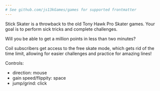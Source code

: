 ```yaml
---
# See github.com/js13kGames/games for supported frontmatter
---
```

Stick Skater is a throwback to the old Tony Hawk Pro Skater games. Your goal is to perform sick tricks and complete challenges.

Will you be able to get a million points in less than two minutes?

Coil subscribers get access to the free skate mode, which gets rid of the time limit, allowing for easier challenges and practice for amazing lines!

Controls:
- direction: mouse
- gain speed/flippity: space
- jump/grind: click